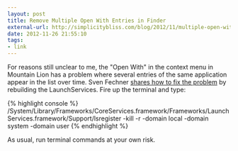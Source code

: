 ```yaml
---
layout: post
title: Remove Multiple Open With Entries in Finder
external-url: http://simplicitybliss.com/blog/2012/11/multiple-open-with-entries-in-mac-os-x-finder
date: 2012-11-26 21:55:10
tags:
- link
---
```

For reasons still unclear to me, the "Open With" in the context menu in Mountain Lion has a problem where several entries of the same application appear in the list over time. Sven Fechner [shares how to fix the problem](http://simplicitybliss.com/blog/2012/11/multiple-open-with-entries-in-mac-os-x-finder) by rebuilding the LaunchServices. Fire up the terminal and type:

{% highlight console %}
 /System/Library/Frameworks/CoreServices.framework/Frameworks/LaunchServices.framework/Support/lsregister -kill -r -domain local -domain system -domain user
{% endhighlight %}

As usual, run terminal commands at your own risk.